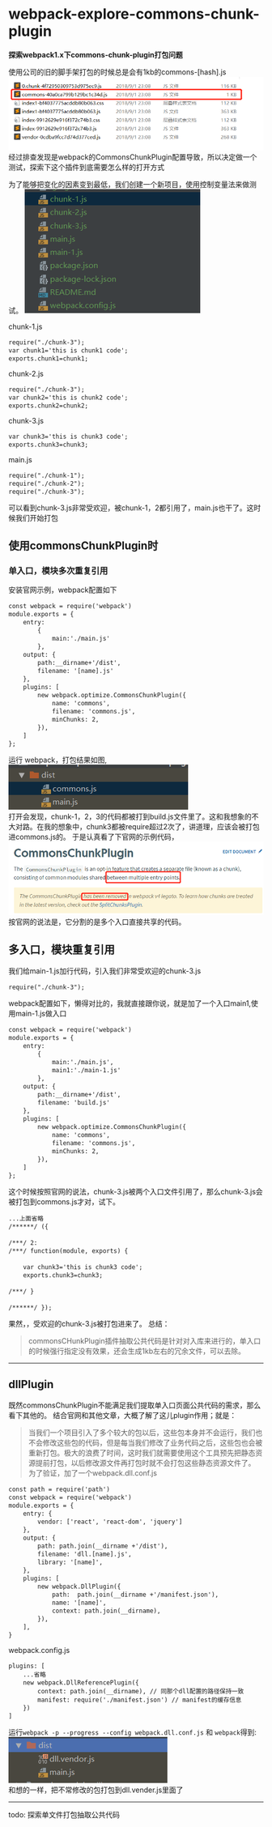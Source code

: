 # webpack-explore-commons-chunk-plugin
**探索webpack1.x下commons-chunk-plugin打包问题**

使用公司的旧的脚手架打包的时候总是会有1kb的commons-[hash].js
![image](https://raw.githubusercontent.com/mraiguo/image-respository/master/201809012328.png)
经过排查发现是webpack的CommonsChunkPlugin配置导致，所以决定做一个测试，探索下这个插件到底需要怎么样的打开方式

为了能够把变化的因素变到最低，我们创建一个新项目，使用控制变量法来做测试。
![image](https://raw.githubusercontent.com/mraiguo/image-respository/master/201809020041.png)

chunk-1.js
```
require("./chunk-3");
var chunk1='this is chunk1 code';
exports.chunk1=chunk1;
```

chunk-2.js
```
require("./chunk-3");
var chunk2='this is chunk2 code';
exports.chunk2=chunk2;
```

chunk-3.js
```
var chunk3='this is chunk3 code';
exports.chunk3=chunk3;
```

main.js
```
require("./chunk-1");
require("./chunk-2");
require("./chunk-3");
```
可以看到chunk-3.js非常受欢迎，被chunk-1，2都引用了，main.js也干了。这时候我们开始打包
## 使用commonsChunkPlugin时
### 单入口，模块多次重复引用
安装官网示例，webpack配置如下
```
const webpack = require('webpack')
module.exports = {
    entry:
        {
            main:'./main.js'
        },
    output: {
        path:__dirname+'/dist',
        filename: '[name].js'
    },
    plugins: [
        new webpack.optimize.CommonsChunkPlugin({
            name: 'commons',
            filename: 'commons.js',
            minChunks: 2,
        }),
    ]
};
```
运行 webpack，打包结果如图,  
![image](https://raw.githubusercontent.com/mraiguo/image-respository/master/20180902031325.png)  
打开会发现，chunk-1，2，3的代码都被打到build.js文件里了。这和我想象的不大对路。在我的想象中，chunk3都被require超过2次了，讲道理，应该会被打包进commons.js的。
于是认真看了下官网的示例代码，
![image](https://raw.githubusercontent.com/mraiguo/image-respository/master/20180902021947.png)
按官网的说法是，它分割的是多个入口直接共享的代码。
## 多入口，模块重复引用
我们给main-1.js加行代码，引入我们非常受欢迎的chunk-3.js
```
require("./chunk-3");
```
webpack配置如下，懒得对比的，我就直接跟你说，就是加了一个入口main1,使用main-1.js做入口
```
const webpack = require('webpack')
module.exports = {
    entry:
        {
            main:'./main.js',
            main1:'./main-1.js'
        },
    output: {
        path:__dirname+'/dist',
        filename: 'build.js'
    },
    plugins: [
        new webpack.optimize.CommonsChunkPlugin({
            name: 'commons',
            filename: 'commons.js',
            minChunks: 2,
        }),
    ]
};
```
这个时候按照官网的说法，chunk-3.js被两个入口文件引用了，那么chunk-3.js会被打包到commons.js才对，试下。
```
...上面省略
/******/ ({

/***/ 2:
/***/ function(module, exports) {

	var chunk3='this is chunk3 code';
	exports.chunk3=chunk3;

/***/ }

/******/ });
```
果然，，受欢迎的chunk-3.js被打包进来了。
总结：
> commonsCHunkPlugin插件抽取公共代码是针对对入库来进行的，单入口的时候强行指定没有效果，还会生成1kb左右的冗余文件，可以去除。

---

## dllPlugin

既然commonsChunkPlugin不能满足我们提取单入口页面公共代码的需求，那么看下其他的。
结合官网和其他文章，大概了解了这儿plugin作用；就是：  
> 当我们一个项目引入了多个较大的包以后，这些包本身并不会运行，我们也不会修改这些包的代码，但是每当我们修改了业务代码之后，这些包也会被重新打包。极大的浪费了时间，这时我们就需要使用这个工具预先把静态资源提前打包，以后修改源文件再打包时就不会打包这些静态资源文件了。
为了验证，加了一个webpack.dll.conf.js
```
const path = require('path')
const webpack = require('webpack')
module.exports = {
    entry: {
        vendor: ['react', 'react-dom', 'jquery']
    },
    output: {
        path: path.join(__dirname +'/dist'),
        filename: 'dll.[name].js',
        library: '[name]',
    },
    plugins: [
        new webpack.DllPlugin({
            path:  path.join(__dirname +'/manifest.json'),
            name: '[name]',
            context: path.join(__dirname),
        }),
    ],
}
```
webpack.config.js
```
plugins: [
    ...省略
    new webpack.DllReferencePlugin({
        context: path.join(__dirname), // 同那个dll配置的路径保持一致
        manifest: require('./manifest.json') // manifest的缓存信息
    })
]
```
运行`webpack -p --progress --config webpack.dll.conf.js` 和 `webpack`得到:  
![image](https://raw.githubusercontent.com/mraiguo/image-respository/master/20180902211020.png)  
和想的一样，把不常修改的包打包到dll.vender.js里面了

---
 todo: 探索单文件打包抽取公共代码 
